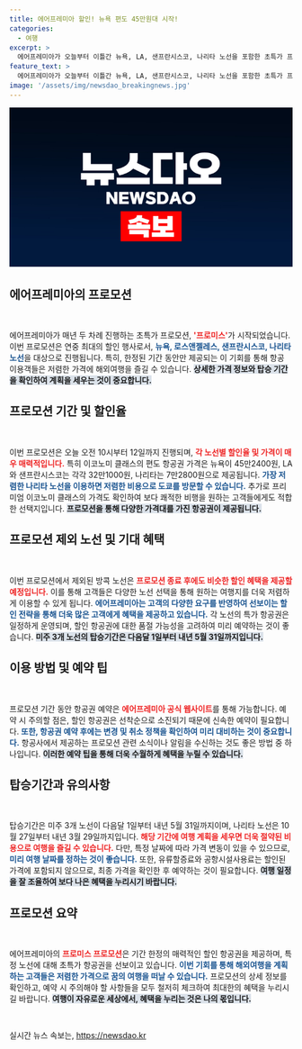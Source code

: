 ```yaml
---
title: 에어프레미아 할인! 뉴욕 편도 45만원대 시작!
categories:
  - 여행
excerpt: >
  에어프레미아가 오늘부터 이틀간 뉴욕, LA, 샌프란시스코, 나리타 노선을 포함한 초특가 프로모션을 진행합니다! 이코노미 편도 항공권이 7만2800원부터 시작됩니다. 놓치지 마세요!
feature_text: >
  에어프레미아가 오늘부터 이틀간 뉴욕, LA, 샌프란시스코, 나리타 노선을 포함한 초특가 프로모션을 진행합니다! 이코노미 편도 항공권이 7만2800원부터 시작됩니다. 놓치지 마세요!
image: '/assets/img/newsdao_breakingnews.jpg'
---
```


<p><img src="/assets/img/newsdao_breakingnews.jpg" alt="koreaapp 속보" /></p>

<h2 data-ke-size="size26">에어프레미아의 프로모션</h2>

<p data-ke-size="size16">&nbsp;</p>

<p>에어프레미아가 매년 두 차례 진행하는 초특가 프로모션, <b><span style="color: #ee2323;">'프로미스'</span></b>가 시작되었습니다. 이번 프로모션은 연중 최대의 할인 행사로서, <b><span style="color: #1a5490;">뉴욕, 로스앤젤레스, 샌프란시스코, 나리타 노선</span></b>을 대상으로 진행됩니다. 특히, 한정된 기간 동안만 제공되는 이 기회를 통해 항공 이용객들은 저렴한 가격에 해외여행을 즐길 수 있습니다. <b><span style="background-color: #21538527;">상세한 가격 정보와 탑승 기간을 확인하여 계획을 세우는 것이 중요합니다.</span></b></p>

<h2 data-ke-size="size26">프로모션 기간 및 할인율</h2>

<p data-ke-size="size16">&nbsp;</p>

<p>이번 프로모션은 오늘 오전 10시부터 12일까지 진행되며, <b><span style="color: #ee2323;">각 노선별 할인율 및 가격이 매우 매력적입니다.</span></b> 특히 이코노미 클래스의 편도 항공권 가격은 뉴욕이 45만2400원, LA와 샌프란시스코는 각각 32만1000원, 나리타는 7만2800원으로 제공됩니다. <b><span style="color: #1a5490;">가장 저렴한 나리타 노선을 이용하면 저렴한 비용으로 도쿄를 방문할 수 있습니다.</span></b> 추가로 프리미엄 이코노미 클래스의 가격도 확인하여 보다 쾌적한 비행을 원하는 고객들에게도 적합한 선택지입니다. <b><span style="background-color: #21538527;"> 프로모션을 통해 다양한 가격대를 가진 항공권이 제공됩니다.</span></b></p>

<h2 data-ke-size="size26">프로모션 제외 노선 및 기대 혜택</h2>

<p data-ke-size="size16">&nbsp;</p>

<p>이번 프로모션에서 제외된 방콕 노선은 <b><span style="color: #ee2323;">프로모션 종료 후에도 비슷한 할인 혜택을 제공할 예정입니다.</span></b> 이를 통해 고객들은 다양한 노선 선택을 통해 원하는 여행지를 더욱 저렴하게 이용할 수 있게 됩니다. <b><span style="color: #1a5490;">에어프레미아는 고객의 다양한 요구를 반영하여 선보이는 할인 전략을 통해 더욱 많은 고객에게 혜택을 제공하고 있습니다.</span></b> 각 노선의 특가 항공권은 일정하게 운영되며, 할인 항공권에 대한 품절 가능성을 고려하여 미리 예약하는 것이 좋습니다. <b><span style="background-color: #21538527;">미주 3개 노선의 탑승기간은 다음달 1일부터 내년 5월 31일까지입니다.</span></b></p>

<h2 data-ke-size="size26">이용 방법 및 예약 팁</h2>

<p data-ke-size="size16">&nbsp;</p>

<p>프로모션 기간 동안 항공권 예약은 <b><span style="color: #ee2323;">에어프레미아 공식 웹사이트</span></b>를 통해 가능합니다. 예약 시 주의할 점은, 할인 항공권은 선착순으로 소진되기 때문에 신속한 예약이 필요합니다. <b><span style="color: #1a5490;">또한, 항공권 예약 후에는 변경 및 취소 정책을 확인하여 미리 대비하는 것이 중요합니다.</span></b> 항공사에서 제공하는 프로모션 관련 소식이나 알림을 수신하는 것도 좋은 방법 중 하나입니다. <b><span style="background-color: #21538527;">이러한 예약 팁을 통해 더욱 수월하게 혜택을 누릴 수 있습니다.</span></b></p>

<h2 data-ke-size="size26">탑승기간과 유의사항</h2>

<p data-ke-size="size16">&nbsp;</p>

<p>탑승기간은 미주 3개 노선이 다음달 1일부터 내년 5월 31일까지이며, 나리타 노선은 10월 27일부터 내년 3월 29일까지입니다. <b><span style="color: #ee2323;">해당 기간에 여행 계획을 세우면 더욱 절약된 비용으로 여행을 즐길 수 있습니다.</span></b> 다만, 특정 날짜에 따라 가격 변동이 있을 수 있으므로, <b><span style="color: #1a5490;">미리 여행 날짜를 정하는 것이 좋습니다.</span></b> 또한, 유류할증료와 공항시설사용료는 할인된 가격에 포함되지 않으므로, 최종 가격을 확인한 후 예약하는 것이 필요합니다. <b><span style="background-color: #21538527;">여행 일정을 잘 조율하여 보다 나은 혜택을 누리시기 바랍니다.</span></b></p>

<h2 data-ke-size="size26">프로모션 요약</h2>

<p data-ke-size="size16">&nbsp;</p>

<p>에어프레미아의 <b><span style="color: #ee2323;">프로미스 프로모션</span></b>은 기간 한정의 매력적인 할인 항공권을 제공하며, 특정 노선에 대해 초특가 항공권을 선보이고 있습니다. <b><span style="color: #1a5490;">이번 기회를 통해 해외여행을 계획하는 고객들은 저렴한 가격으로 꿈의 여행을 떠날 수 있습니다.</span></b> 프로모션의 상세 정보를 확인하고, 예약 시 주의해야 할 사항들을 모두 철저히 체크하여 최대한의 혜택을 누리시길 바랍니다. <b><span style="background-color: #21538527;">여행이 자유로운 세상에서, 혜택을 누리는 것은 나의 몫입니다.</span></b></p>

<p data-ke-size="size16">&nbsp;</p>
실시간 뉴스 속보는, <a href="https://newsdao.kr" rel="dofollow">https://newsdao.kr</a>


